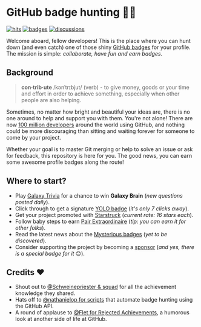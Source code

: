 # GitHub badge hunting 🏹🦌 

[![hits](https://img.shields.io/badge/dynamic/xml?color=success&label=views&query=//*[name()=%27text%27][3]&url=https://hits.seeyoufarm.com/api/count/incr/badge.svg?url=https%3A%2F%2Fgithub.com%2FParanoidUser%2Fyolo)](https://hits.seeyoufarm.com/api/count/graph/dailyhits.svg?url=https://github.com/ParanoidUser/yolo)
[![badges](https://img.shields.io/badge/badge%20hunt-246-red.svg)](https://github.com/ParanoidUser/yolo/blob/main/docs/CHANGELOG.md)
[![discussions](https://img.shields.io/github/discussions/ParanoidUser/yolo?color=%23ED8936)](https://github.com/ParanoidUser/yolo/discussions)

Welcome aboard, fellow developers! This is the place where you can hunt down (and even catch) one of those shiny [GitHub badges](https://github.blog/2022-06-09-introducing-achievements-recognizing-the-many-stages-of-a-developers-coding-journey/) for your profile. The mission is simple: *collaborate, have fun and earn badges*.

## Background

> **con·trib·ute** /kənˈtrɪbjut/ (verb) - to give money, goods or your time and effort in order to achieve something, especially when other people are also helping. 

Sometimes, no matter how bright and beautiful your ideas are, there is no one around to help and support you with them. You're not alone! There are now [100 million developers](https://github.blog/2023-01-25-100-million-developers-and-counting/) around the world using GitHub, and nothing could be more discouraging than sitting and waiting forever for someone to come by your project.

Whether your goal is to master Git merging or help to solve an issue or ask for feedback, this repository is here for you. The good news, you can earn some awesome profile badges along the route!

## Where to start?
 
- Play [Galaxy Trivia](https://github.com/ParanoidUser/yolo/discussions/categories/galaxy-trivia?discussions_q=category%3A%22Galaxy+Trivia%22+is%3Aunanswered+is%3Aopen) for a chance to win **Galaxy Brain** (*new questions posted daily*).
- Click through to get a signature [YOLO badge](https://github.com/ParanoidUser/yolo/discussions/18) (*it's only 7 clicks away*).
- Get your project promoted with [Starstruck](https://github.com/ParanoidUser/yolo/discussions/385) (*current rate: 16 stars each*).
- Follow baby steps to earn [Pair Extraordinaire](https://github.com/ParanoidUser/yolo/discussions/26) (*tip: you can earn it for other folks*).
- Read the latest news about the [Mysterious badges](https://github.com/ParanoidUser/yolo/discussions/30) (*yet to be discovered*).
- Consider supporting the project by becoming a [sponsor](https://github.com/sponsors/ParanoidUser?frequency=one-time) (*and yes, there is a special badge for it* 😊).

## Credits ❤

 - Shout out to [@Schweinepriester & squad](https://github.com/Schweinepriester/github-profile-achievements) for all the achievement knowledge they shared.
 - Hats off to [@nathanielop for scripts](https://github.com/nathanielop/achievements) that automate badge hunting using the GitHub API.
 - A round of applause to [@Flet for Rejected Achievements](https://github.com/Flet/rejected-github-profile-achievements), a humorous look at another side of life at GitHub.
